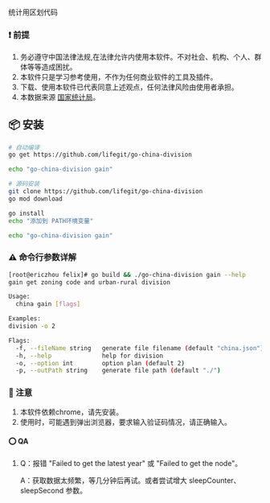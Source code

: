 ##

统计用区划代码

### ❗️ 前提

1. 务必遵守中国法律法规,在法律允许内使用本软件。不对社会、机构、个人、群体等等造成困扰。
2. 本软件只是学习参考使用，不作为任何商业软件的工具及插件。
3. 下载、使用本软件已代表同意上述观点，任何法律风险由使用者承担。
4. 本数据来源 [国家统计局](http://www.stats.gov.cn/tjsj/tjbz/tjyqhdmhcxhfdm/index.html)。


## 📦 安装

```bash
# 自动编译
go get https://github.com/lifegit/go-china-division

echo "go-china-division gain"

# 源码安装
git clone https://github.com/lifegit/go-china-division
go mod download

go install
echo "添加到 PATH环境变量"

echo "go-china-division gain"
```

### ⚠️ 命令行参数详解

```bash
[root@ericzhou felix]# go build && ./go-china-division gain --help
gain get zoning code and urban-rural division

Usage:
  china gain [flags]

Examples:
division -o 2

Flags:
  -f, --fileName string   generate file filename (default "china.json")
  -h, --help              help for division
  -o, --option int        option plan (default 2)
  -p, --outPath string    generate file path (default "./")
```

### 👀 注意
1. 本软件依赖chrome，请先安装。
2. 使用时，可能遇到弹出浏览器，要求输入验证码情况，请正确输入。

#### ⭕️  QA

1. 
   Q：报错 "Failed to get the latest year" 或 "Failed to get the node"。

   A：获取数据太频繁，等几分钟后再试。或者尝试增大 sleepCounter、sleepSecond 参数。